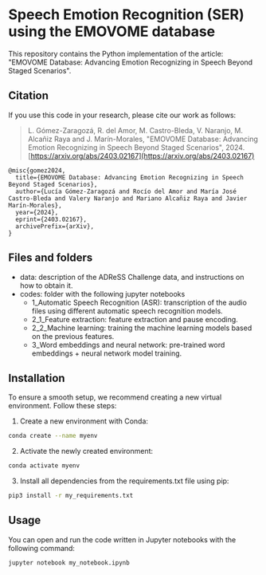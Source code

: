 # Speech Emotion Recognition (SER) using the EMOVOME database
This repository contains the Python implementation of the article: "EMOVOME Database: Advancing Emotion Recognizing in Speech Beyond Staged Scenarios".

## Citation
If you use this code in your research, please cite our work as follows:

> L. Gómez-Zaragozá, R. del Amor, M. Castro-Bleda, V. Naranjo, M. Alcañiz Raya and J. Marín-Morales, "EMOVOME Database: Advancing Emotion Recognizing in Speech Beyond Staged Scenarios", 2024. [https://arxiv.org/abs/2403.02167](https://arxiv.org/abs/2403.02167)


```
@misc{gomez2024,
  title={EMOVOME Database: Advancing Emotion Recognizing in Speech Beyond Staged Scenarios},
  author={Lucía Gómez-Zaragozá and Rocío del Amor and María José Castro-Bleda and Valery Naranjo and Mariano Alcañiz Raya and Javier Marín-Morales},
  year={2024},
  eprint={2403.02167},
  archivePrefix={arXiv},
}
```

## Files and folders
* data: description of the ADReSS Challenge data, and instructions on how to obtain it.
* codes: folder with the following jupyter notebooks
  * 1_Automatic Speech Recognition (ASR): transcription of the audio files using different automatic speech recognition models.
  * 2_1_Feature extraction: feature extraction and pause encoding. 
  * 2_2_Machine learning: training the machine learning models based on the previous features.
  * 3_Word embeddings and neural network: pre-trained word embeddings + neural network model training.


## Installation

To ensure a smooth setup, we recommend creating a new virtual environment. Follow these steps:

1. Create a new environment with Conda:

```bash
conda create --name myenv
```
2. Activate the newly created environment:

```bash
conda activate myenv
```

3. Install all dependencies from the requirements.txt file using pip:

```bash
pip3 install -r my_requirements.txt
```

## Usage

You can open and run the code written in Jupyter notebooks with the following command:

```bash
jupyter notebook my_notebook.ipynb
```



